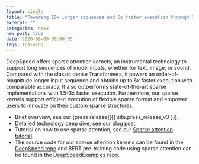 ```yaml
---
layout: single
title: "Powering 10x longer sequences and 6x faster execution through DeepSpeed Sparse Attention"
excerpt: ""
categories: news
new_post: true
date: 2020-09-09 00:00:00
tags: training
---
```


DeepSpeed offers sparse attention kernels, an instrumental technology to support long sequences of model inputs, whether for text, image, or sound. Compared with the classic dense Transformers, it powers an order-of-magnitude longer input sequence and obtains up to 6x faster execution with comparable accuracy. It also outperforms state-of-the-art sparse implementations with 1.5-3x faster execution. Furthermore, our sparse kernels support efficient execution of flexible sparse format and empower users to innovate on their custom sparse structures.

* Brief overview, see our [press release]({{ site.press_release_v3 }}).
* Detailed technology deep dive, see our [blog post](https://www.deepspeed.ai/news/2020/09/08/sparse-attention.html).
* Tutorial on how to use sparse attention, see our [Sparse attention tutorial](https://www.deepspeed.ai/tutorials/sparse-attention/).
* The source code for our sparse attention kernels can be found in the [DeepSpeed repo](https://github.com/microsoft/deepspeed) and BERT pre-training code using sparse attention can be found in the [DeepSpeedExamples repo](https://github.com/microsoft/deepspeedexamples).
